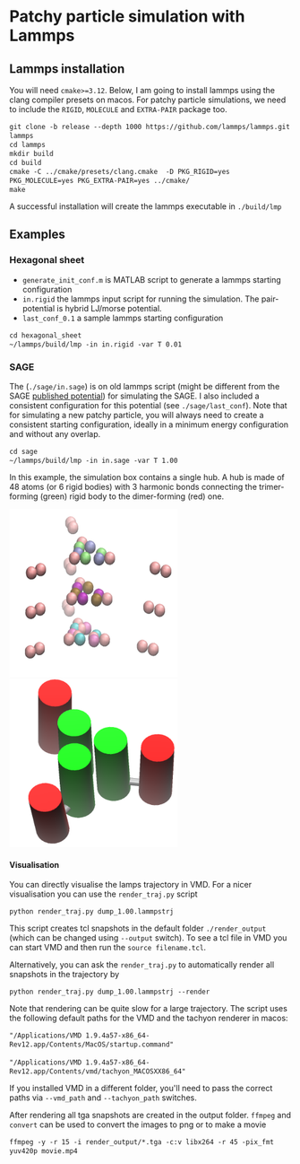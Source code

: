 # Patchy particle simulation with Lammps

## Lammps installation
You will need `cmake>=3.12`. Below, I am going to install lammps using the clang compiler presets on macos. For patchy particle simulations, we need to include the `RIGID`, `MOLECULE` and `EXTRA-PAIR` package too.

```
git clone -b release --depth 1000 https://github.com/lammps/lammps.git lammps
cd lammps
mkdir build
cd build
cmake -C ../cmake/presets/clang.cmake  -D PKG_RIGID=yes PKG_MOLECULE=yes PKG_EXTRA-PAIR=yes ../cmake/
make
```

A successful installation will create the lammps executable in `./build/lmp`

## Examples

### Hexagonal sheet

- `generate_init_conf.m` is MATLAB script to generate a lammps starting configuration
- `in.rigid` the lammps input script for running the simulation. The pair-potential is hybrid LJ/morse potential.
- `last_conf_0.1` a sample lammps starting configuration

```
cd hexagonal_sheet
~/lammps/build/lmp -in in.rigid -var T 0.01
```


### SAGE
The (`./sage/in.sage`) is on old lammps script (might be different from the SAGE [published potential](https://www.pnas.org/doi/suppl/10.1073/pnas.1706825114/suppl_file/pnas.1706825114.sapp.pdf)) for simulating the SAGE. I also included a consistent configuration for this potential (see `./sage/last_conf`). Note that for simulating a new patchy particle, you will always need to create a consistent starting configuration, ideally in a minimum energy configuration and without any overlap.

```
cd sage
~/lammps/build/lmp -in in.sage -var T 1.00
```

In this example, the simulation box contains a single hub. A hub is made of 48 atoms (or 6 rigid bodies) with 3 harmonic bonds connecting the trimer-forming (green) rigid body to the dimer-forming (red) one.

<img src="./sage/hub_atoms.png" alt= “” width="300" height="300">
<img src="./sage/hub.png" alt= “” width="300" height="300">

#### Visualisation
You can directly visualise the lamps trajectory in VMD. For a nicer visualisation you can use the `render_traj.py` script 
```
python render_traj.py dump_1.00.lammpstrj
```
This script creates tcl snapshots in the default folder `./render_output` (which can be changed using `--output` switch). To see a tcl file in VMD you can start VMD and then run the `source filename.tcl`. 

Alternatively, you can ask the `render_traj.py` to automatically render all snapshots in the trajectory by
```
python render_traj.py dump_1.00.lammpstrj --render
```
Note that rendering can be quite slow for a large trajectory. The script uses the following default paths for the VMD and the tachyon renderer in macos:
```
"/Applications/VMD 1.9.4a57-x86_64-Rev12.app/Contents/MacOS/startup.command"

"/Applications/VMD 1.9.4a57-x86_64-Rev12.app/Contents/vmd/tachyon_MACOSXX86_64"
```
If you installed VMD in a different folder, you'll need to pass the correct paths via `--vmd_path` and `--tachyon_path` switches.

After rendering all tga snapshots are created in the output folder. `ffmpeg` and `convert` can be used to convert the images to png or to make a movie

```
ffmpeg -y -r 15 -i render_output/*.tga -c:v libx264 -r 45 -pix_fmt yuv420p movie.mp4
```